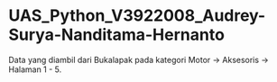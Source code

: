 # UAS_Python_V3922008_Audrey-Surya-Nanditama-Hernanto
Data yang diambil dari Bukalapak pada kategori Motor -> Aksesoris -> Halaman 1 - 5.
